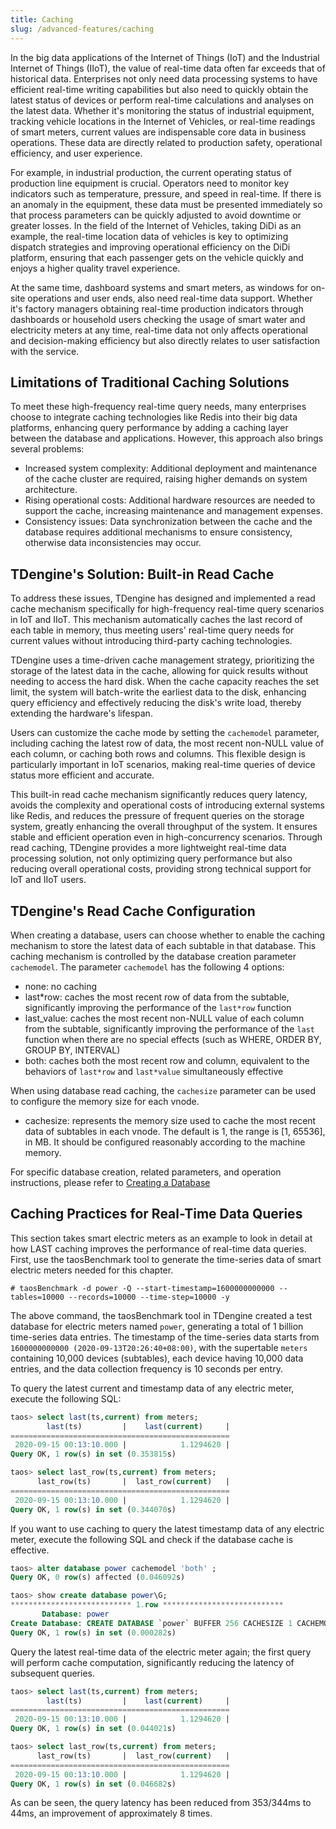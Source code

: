 ```yaml
---
title: Caching
slug: /advanced-features/caching
---
```


In the big data applications of the Internet of Things (IoT) and the Industrial Internet of Things (IIoT), the value of real-time data often far exceeds that of historical data. Enterprises not only need data processing systems to have efficient real-time writing capabilities but also need to quickly obtain the latest status of devices or perform real-time calculations and analyses on the latest data. Whether it's monitoring the status of industrial equipment, tracking vehicle locations in the Internet of Vehicles, or real-time readings of smart meters, current values are indispensable core data in business operations. These data are directly related to production safety, operational efficiency, and user experience.

For example, in industrial production, the current operating status of production line equipment is crucial. Operators need to monitor key indicators such as temperature, pressure, and speed in real-time. If there is an anomaly in the equipment, these data must be presented immediately so that process parameters can be quickly adjusted to avoid downtime or greater losses. In the field of the Internet of Vehicles, taking DiDi as an example, the real-time location data of vehicles is key to optimizing dispatch strategies and improving operational efficiency on the DiDi platform, ensuring that each passenger gets on the vehicle quickly and enjoys a higher quality travel experience.

At the same time, dashboard systems and smart meters, as windows for on-site operations and user ends, also need real-time data support. Whether it's factory managers obtaining real-time production indicators through dashboards or household users checking the usage of smart water and electricity meters at any time, real-time data not only affects operational and decision-making efficiency but also directly relates to user satisfaction with the service.

## Limitations of Traditional Caching Solutions

To meet these high-frequency real-time query needs, many enterprises choose to integrate caching technologies like Redis into their big data platforms, enhancing query performance by adding a caching layer between the database and applications. However, this approach also brings several problems:

- Increased system complexity: Additional deployment and maintenance of the cache cluster are required, raising higher demands on system architecture.
- Rising operational costs: Additional hardware resources are needed to support the cache, increasing maintenance and management expenses.
- Consistency issues: Data synchronization between the cache and the database requires additional mechanisms to ensure consistency, otherwise data inconsistencies may occur.

## TDengine's Solution: Built-in Read Cache

To address these issues, TDengine has designed and implemented a read cache mechanism specifically for high-frequency real-time query scenarios in IoT and IIoT. This mechanism automatically caches the last record of each table in memory, thus meeting users' real-time query needs for current values without introducing third-party caching technologies.

TDengine uses a time-driven cache management strategy, prioritizing the storage of the latest data in the cache, allowing for quick results without needing to access the hard disk. When the cache capacity reaches the set limit, the system will batch-write the earliest data to the disk, enhancing query efficiency and effectively reducing the disk's write load, thereby extending the hardware's lifespan.

Users can customize the cache mode by setting the `cachemodel` parameter, including caching the latest row of data, the most recent non-NULL value of each column, or caching both rows and columns. This flexible design is particularly important in IoT scenarios, making real-time queries of device status more efficient and accurate.

This built-in read cache mechanism significantly reduces query latency, avoids the complexity and operational costs of introducing external systems like Redis, and reduces the pressure of frequent queries on the storage system, greatly enhancing the overall throughput of the system. It ensures stable and efficient operation even in high-concurrency scenarios. Through read caching, TDengine provides a more lightweight real-time data processing solution, not only optimizing query performance but also reducing overall operational costs, providing strong technical support for IoT and IIoT users.

## TDengine's Read Cache Configuration

When creating a database, users can choose whether to enable the caching mechanism to store the latest data of each subtable in that database. This caching mechanism is controlled by the database creation parameter `cachemodel`. The parameter `cachemodel` has the following 4 options:

- none: no caching
- last*row: caches the most recent row of data from the subtable, significantly improving the performance of the `last*row` function
- last_value: caches the most recent non-NULL value of each column from the subtable, significantly improving the performance of the `last` function when there are no special effects (such as WHERE, ORDER BY, GROUP BY, INTERVAL)
- both: caches both the most recent row and column, equivalent to the behaviors of `last*row` and `last*value` simultaneously effective

When using database read caching, the `cachesize` parameter can be used to configure the memory size for each vnode.

- cachesize: represents the memory size used to cache the most recent data of subtables in each vnode. The default is 1, the range is [1, 65536], in MB. It should be configured reasonably according to the machine memory.

For specific database creation, related parameters, and operation instructions, please refer to [Creating a Database](../../tdengine-reference/sql-manual/manage-databases/)

## Caching Practices for Real-Time Data Queries

This section takes smart electric meters as an example to look in detail at how LAST caching improves the performance of real-time data queries. First, use the taosBenchmark tool to generate the time-series data of smart electric meters needed for this chapter.

```shell
# taosBenchmark -d power -Q --start-timestamp=1600000000000 --tables=10000 --records=10000 --time-step=10000 -y
```

The above command, the taosBenchmark tool in TDengine created a test database for electric meters named `power`, generating a total of 1 billion time-series data entries. The timestamp of the time-series data starts from `1600000000000 (2020-09-13T20:26:40+08:00)`, with the supertable `meters` containing 10,000 devices (subtables), each device having 10,000 data entries, and the data collection frequency is 10 seconds per entry.

To query the latest current and timestamp data of any electric meter, execute the following SQL:

```sql
taos> select last(ts,current) from meters;
        last(ts)         |    last(current)     |
=================================================
 2020-09-15 00:13:10.000 |            1.1294620 |
Query OK, 1 row(s) in set (0.353815s)

taos> select last_row(ts,current) from meters;
      last_row(ts)       |  last_row(current)   |
=================================================
 2020-09-15 00:13:10.000 |            1.1294620 |
Query OK, 1 row(s) in set (0.344070s)
```

If you want to use caching to query the latest timestamp data of any electric meter, execute the following SQL and check if the database cache is effective.

```sql
taos> alter database power cachemodel 'both' ;
Query OK, 0 row(s) affected (0.046092s)

taos> show create database power\G;
*************************** 1.row ***************************
       Database: power
Create Database: CREATE DATABASE `power` BUFFER 256 CACHESIZE 1 CACHEMODEL 'both' COMP 2 DURATION 14400m WAL_FSYNC_P...
Query OK, 1 row(s) in set (0.000282s)
```

Query the latest real-time data of the electric meter again; the first query will perform cache computation, significantly reducing the latency of subsequent queries.

```sql
taos> select last(ts,current) from meters;
        last(ts)         |    last(current)     |
=================================================
 2020-09-15 00:13:10.000 |            1.1294620 |
Query OK, 1 row(s) in set (0.044021s)

taos> select last_row(ts,current) from meters;
      last_row(ts)       |  last_row(current)   |
=================================================
 2020-09-15 00:13:10.000 |            1.1294620 |
Query OK, 1 row(s) in set (0.046682s)
```

As can be seen, the query latency has been reduced from 353/344ms to 44ms, an improvement of approximately 8 times.
